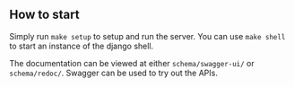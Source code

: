 ## How to start

Simply run `make setup` to setup and run the server. You can use `make shell` to start an instance of the django shell.

The documentation can be viewed at either `schema/swagger-ui/` or `schema/redoc/`. Swagger can be used to try out the 
APIs.
